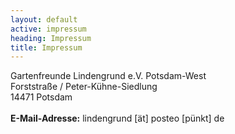 ```yaml
---
layout: default
active: impressum
heading: Impressum
title: Impressum
---
```


Gartenfreunde Lindengrund e.V. Potsdam-West<br>
Forststraße / Peter-Kühne-Siedlung<br>
14471 Potsdam<br>
<br>
**E-Mail-Adresse:** lindengrund \[ät\] posteo \[pünkt\] de
